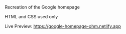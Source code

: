 Recreation of the Google homepage

HTML and CSS used only

Live Preview: https://google-homepage-ohm.netlify.app
